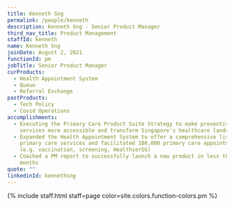 ```yaml
---
title: Kenneth Sng
permalink: /people/kenneth
description: Kenneth Sng - Senior Product Manager
third_nav_title: Product Management
staffId: kenneth
name: Kenneth Sng
joinDate: August 2, 2021
functionId: pm
jobTitle: Senior Product Manager
curProducts:
  - Health Appointment System
  - Queue
  - Referral Exchange
pastProducts:
  - Tech Policy
  - Covid Operations
accomplishments:
  - Executing the Primary Care Product Suite Strategy to make preventive care
    services more accessible and transform Singapore's healthcare landscape
  - Expanded the Health Appointment System to offer a comprehensive list of
    primary care services and facilitated 100,000 primary care appointments
    (e.g. vaccination, screening, HealthierSG)
  - Coached a PM report to successfully launch a new product in less than 3
    months
quote: ""
linkedinId: kennethsng
---
```


{% include staff.html staff=page color=site.colors.function-colors.pm %}
